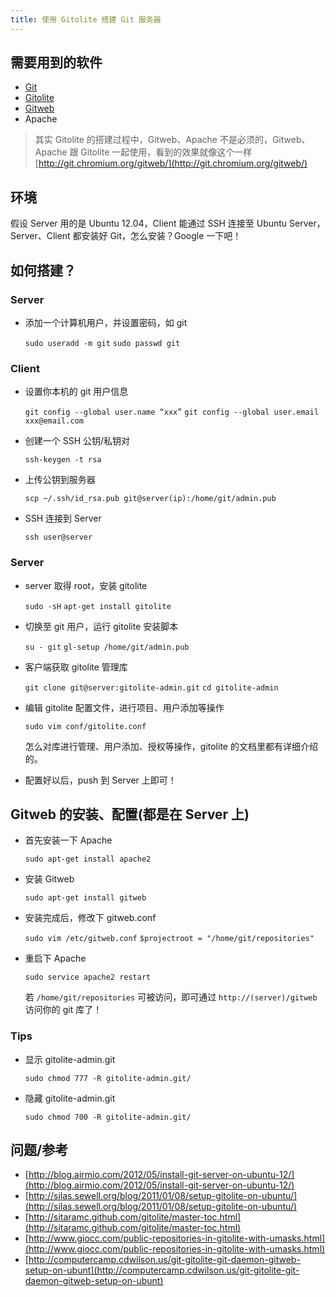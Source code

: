 ```yaml
---
title: 使用 Gitolite 搭建 Git 服务器
---
```

## 需要用到的软件

- [Git](http://git-scm.com/)
- [Gitolite](https://github.com/sitaramc/gitolite)
- [Gitweb](https://git.wiki.kernel.org/index.php/Gitweb)
- Apache

> 其实 Gitolite 的搭建过程中，Gitweb、Apache 不是必须的，Gitweb、Apache 跟 Gitolite 一起使用，看到的效果就像这个一样 [http://git.chromium.org/gitweb/](http://git.chromium.org/gitweb/)

## 环境

假设 Server 用的是 Ubuntu 12.04，Client 能通过 SSH 连接至 Ubuntu Server，Server、Client 都安装好 Git，怎么安装？Google 一下吧！

## 如何搭建？

### Server

- 添加一个计算机用户，并设置密码，如 git

  `sudo useradd -m git`
  `sudo passwd git`

### Client

- 设置你本机的 git 用户信息

  `git config --global user.name “xxx”`
  `git config --global user.email xxx@email.com`

- 创建一个 SSH 公钥/私钥对

  `ssh-keygen -t rsa`

- 上传公钥到服务器

  `scp ~/.ssh/id_rsa.pub git@server(ip):/home/git/admin.pub`

- SSH 连接到 Server

  `ssh user@server`

### Server

- server 取得 root，安装 gitolite

  `sudo -sH`
  `apt-get install gitolite`

- 切换至 git 用户，运行 gitolite 安装脚本

  `su - git`
  `gl-setup /home/git/admin.pub`

- 客户端获取 gitolite 管理库

  `git clone git@server:gitolite-admin.git`
  `cd gitolite-admin`

- 编辑 gitolite 配置文件，进行项目、用户添加等操作

  `sudo vim conf/gitolite.conf` 

  怎么对库进行管理、用户添加、授权等操作，gitolite 的文档里都有详细介绍的。

- 配置好以后，push 到 Server 上即可！

## Gitweb 的安装、配置(都是在 Server 上)

- 首先安装一下 Apache

  `sudo apt-get install apache2`

- 安装 Gitweb

  `sudo apt-get install gitweb`

- 安装完成后，修改下 gitweb.conf

  `sudo vim /etc/gitweb.conf`
  `$projectroot = "/home/git/repositories"`

- 重启下 Apache

  `sudo service apache2 restart`

  若 `/home/git/repositories` 可被访问，即可通过 `http://(server)/gitweb` 访问你的 git 库了！

### Tips

- 显示 gitolite-admin.git 
  
  `sudo chmod 777 -R gitolite-admin.git/`

- 隐藏 gitolite-admin.git 
  
  `sudo chmod 700 -R gitolite-admin.git/`

## 问题/参考

- [http://blog.airmio.com/2012/05/install-git-server-on-ubuntu-12/](http://blog.airmio.com/2012/05/install-git-server-on-ubuntu-12/)
- [http://silas.sewell.org/blog/2011/01/08/setup-gitolite-on-ubuntu/](http://silas.sewell.org/blog/2011/01/08/setup-gitolite-on-ubuntu/)
- [http://sitaramc.github.com/gitolite/master-toc.html](http://sitaramc.github.com/gitolite/master-toc.html)
- [http://www.giocc.com/public-repositories-in-gitolite-with-umasks.html](http://www.giocc.com/public-repositories-in-gitolite-with-umasks.html)
- [http://computercamp.cdwilson.us/git-gitolite-git-daemon-gitweb-setup-on-ubunt](http://computercamp.cdwilson.us/git-gitolite-git-daemon-gitweb-setup-on-ubunt)
